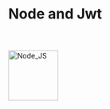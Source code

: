 # <h1>Node and Jwt<h1>

<div style="display: inline_block"><br>
  <img align="center" alt="Node_JS" height="100" width="100" src="https://cdn.jsdelivr.net/gh/devicons/devicon/icons/nodejs/nodejs-original-wordmark.svg" />
</div>

